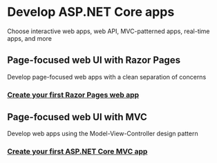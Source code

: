 # Develop ASP.NET Core apps

Choose interactive web apps, web API, MVC-patterned apps, real-time apps, and more

## Page-focused web UI with Razor Pages

Develop page-focused web apps with a clean separation of concerns

### [Create your first Razor Pages web app](https://github.com/Jocoboy/ASP.NET-Core-Tutorials/tree/master/Razor-Pages-web-app)

## Page-focused web UI with MVC

Develop web apps using the Model-View-Controller design pattern

### [Create your first ASP.NET Core MVC app](https://docs.microsoft.com/en-us/aspnet/core/tutorials/first-mvc-app/start-mvc?view=aspnetcore-6.0)

